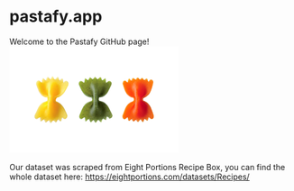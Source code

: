# pastafy.app

Welcome to the Pastafy GitHub page! <br>
<img src ="src/Front/Farfalle_tricolore.png" width=300>


Our dataset was scraped from Eight Portions Recipe Box, you can find the whole dataset here: https://eightportions.com/datasets/Recipes/
